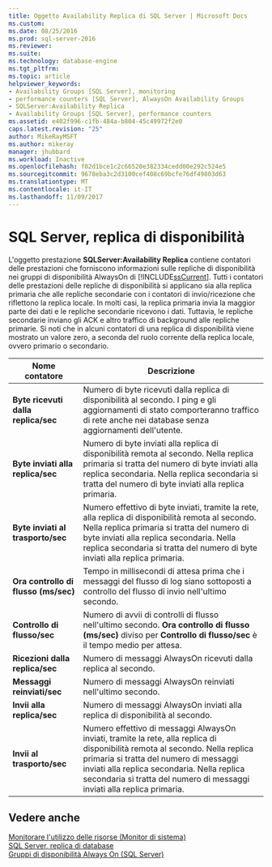```yaml
---
title: Oggetto Availability Replica di SQL Server | Microsoft Docs
ms.custom: 
ms.date: 08/25/2016
ms.prod: sql-server-2016
ms.reviewer: 
ms.suite: 
ms.technology: database-engine
ms.tgt_pltfrm: 
ms.topic: article
helpviewer_keywords:
- Availability Groups [SQL Server], monitoring
- performance counters [SQL Server], AlwaysOn Availability Groups
- SQLServer:Availability Replica
- Availability Groups [SQL Server], performance counters
ms.assetid: e402f996-c1fb-484a-b804-45c49972f2e0
caps.latest.revision: "25"
author: MikeRayMSFT
ms.author: mikeray
manager: jhubbard
ms.workload: Inactive
ms.openlocfilehash: f02d1bce1c2c66520e382334cedd00e292c524e5
ms.sourcegitcommit: 9678eba3c2d3100cef408c69bcfe76df49803d63
ms.translationtype: MT
ms.contentlocale: it-IT
ms.lasthandoff: 11/09/2017
---
```

# <a name="sql-server-availability-replica"></a>SQL Server, replica di disponibilità
  L'oggetto prestazione **SQLServer:Availability Replica** contiene contatori delle prestazioni che forniscono informazioni sulle repliche di disponibilità nei gruppi di disponibilità AlwaysOn di [!INCLUDE[ssCurrent](../../includes/sscurrent-md.md)]. Tutti i contatori delle prestazioni delle repliche di disponibilità si applicano sia alla replica primaria che alle repliche secondarie con i contatori di invio/ricezione che riflettono la replica locale. In molti casi, la replica primaria invia la maggior parte dei dati e le repliche secondarie ricevono i dati. Tuttavia, le repliche secondarie inviano gli ACK e altro traffico di background alle repliche primarie. Si noti che in alcuni contatori di una replica di disponibilità viene mostrato un valore zero, a seconda del ruolo corrente della replica locale, ovvero primario o secondario.  
  
|Nome contatore|Descrizione|  
|------------------|-----------------|  
|**Byte ricevuti dalla replica/sec**|Numero di byte ricevuti dalla replica di disponibilità al secondo. I ping e gli aggiornamenti di stato comporteranno traffico di rete anche nei database senza aggiornamenti dell'utente.|  
|**Byte inviati alla replica/sec**|Numero di byte inviati alla replica di disponibilità remota al secondo. Nella replica primaria si tratta del numero di byte inviati alla replica secondaria. Nella replica secondaria si tratta del numero di byte inviati alla replica primaria.|  
|**Byte inviati al trasporto/sec**|Numero effettivo di byte inviati, tramite la rete, alla replica di disponibilità remota al secondo. Nella replica primaria si tratta del numero di byte inviati alla replica secondaria. Nella replica secondaria si tratta del numero di byte inviati alla replica primaria.|  
|**Ora controllo di flusso (ms/sec)**|Tempo in millisecondi di attesa prima che i messaggi del flusso di log siano sottoposti a controllo del flusso di invio nell'ultimo secondo.|  
|**Controllo di flusso/sec**|Numero di avvii di controlli di flusso nell'ultimo secondo. **Ora controllo di flusso (ms/sec)** diviso per **Controllo di flusso/sec** è il tempo medio per attesa.|  
|**Ricezioni dalla replica/sec**|Numero di messaggi AlwaysOn ricevuti dalla replica al secondo.|  
|**Messaggi reinviati/sec**|Numero di messaggi AlwaysOn reinviati nell'ultimo secondo.|  
|**Invii alla replica/sec**|Numero di messaggi AlwaysOn inviati alla replica di disponibilità al secondo.|  
|**Invii al trasporto/sec**|Numero effettivo di messaggi AlwaysOn inviati, tramite la rete, alla replica di disponibilità remota al secondo. Nella replica primaria si tratta del numero di messaggi inviati alla replica secondaria. Nella replica secondaria si tratta del numero di messaggi inviati alla replica primaria.|  
  
## <a name="see-also"></a>Vedere anche  
 [Monitorare l'utilizzo delle risorse &#40;Monitor di sistema&#41;](../../relational-databases/performance-monitor/monitor-resource-usage-system-monitor.md)   
 [SQL Server, replica di database](../../relational-databases/performance-monitor/sql-server-database-replica.md)   
 [Gruppi di disponibilità Always On (SQL Server)](../../database-engine/availability-groups/windows/always-on-availability-groups-sql-server.md)  
  
  
